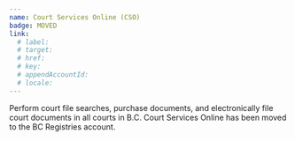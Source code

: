 ```yaml
---
name: Court Services Online (CSO)
badge: MOVED
link:
  # label:
  # target:
  # href: 
  # key:
  # appendAccountId:
  # locale:
---
```


Perform court file searches, purchase documents, and electronically file court documents in all courts in B.C. Court Services Online has been moved to the BC Registries account.
